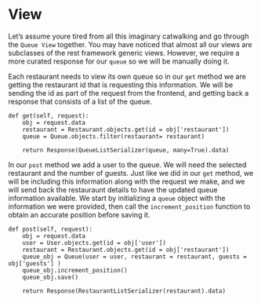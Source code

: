 # View

Let’s assume youre tired from all this imaginary catwalking and go through the `Queue View` together. You may have noticed that almost all our views are subclasses of the rest framework generic views. However, we require a more curated response for our `queue` so we will be manually doing it. 

Each restaurant needs to view its own queue so in our `get` method we are getting the restaurant id that is requesting this information. We will be sending the id as part of the request from the frontend, and getting back a response that consists of a list of the queue. 

```
def get(self, request):
	obj = request.data
	restaurant = Restaurant.objects.get(id = obj['restaurant'])
	queue = Queue.objects.filter(restaurant= restaurant)

	return Response(QueueListSerializer(queue, many=True).data)
```

In our `post` method we add a user to the queue. We will need the selected restaurant and the number of guests. Just like we did in our `get` method, we will be including this information along with the request we make, and we will send back the restauraunt details to have the updated queue information available. We start by initializing a `queue` object with the information we were provided, then call the `increment_position` function to obtain an accurate position before saving it. 

```
def post(self, request):
	obj = request.data
	user = User.objects.get(id = obj['user'])
	restaurant = Restaurant.objects.get(id = obj['restaurant'])
	queue_obj = Queue(user = user, restaurant = restaurant, guests = obj['guests'] )
	queue_obj.increment_position()
	queue_obj.save()
	
	return Response(RestaurantListSerializer(restaurant).data)
```

